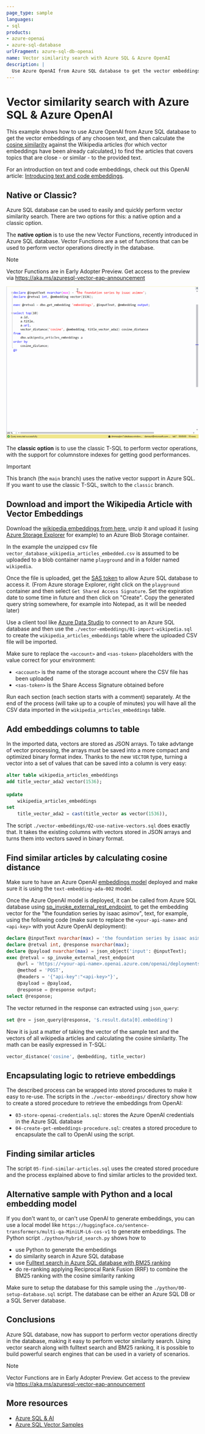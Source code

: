 ```yaml
---
page_type: sample
languages:
- sql
products:
- azure-openai
- azure-sql-database
urlFragment: azure-sql-db-openai
name: Vector similarity search with Azure SQL & Azure OpenAI
description: |
  Use Azure OpenAI from Azure SQL database to get the vector embeddings of any choosen text, and then calculate the cosine similarity to find related topics
---
```


# Vector similarity search with Azure SQL & Azure OpenAI

This example shows how to use Azure OpenAI from Azure SQL database to get the vector embeddings of any choosen text, and then calculate the [cosine similarity](https://learn.microsoft.com/en-us/azure/storage/common/storage-sas-overview) against the Wikipedia articles (for which vector embeddings have been already calculated,) to find the articles that covers topics that are close - or similar - to the provided text.

For an introduction on text and code embeddings, check out this OpenAI article: [Introducing text and code embeddings](https://openai.com/blog/introducing-text-and-code-embeddings).

## Native or Classic?

Azure SQL database can be used to easily and quickly perform vector similarity search. There are two options for this: a native option and a classic option.

The **native option** is to use the new Vector Functions, recently introduced in Azure SQL database. Vector Functions are a set of functions that can be used to perform vector operations directly in the database. 

> [!NOTE]  
> Vector Functions are in Early Adopter Preview. Get access to the preview via https://aka.ms/azuresql-vector-eap-announcement

![](_assets/azure-sql-cosine-similarity-vector-type.gif)

The **classic option** is to use the classic T-SQL to perform vector operations, with the support for columnstore indexes for getting good performances.

> [!IMPORTANT]  
> This branch (the `main` branch) uses the native vector support in Azure SQL. If you want to use the classic T-SQL, switch to the `classic` branch.

## Download and import the Wikipedia Article with Vector Embeddings

Download the [wikipedia embeddings from here](https://cdn.openai.com/API/examples/data/vector_database_wikipedia_articles_embedded.zip), unzip it and upload it (using [Azure Storage Explorer](https://learn.microsoft.com/azure/vs-azure-tools-storage-manage-with-storage-explorer?tabs=windows) for example) to an Azure Blob Storage container.

In the example the unzipped csv file `vector_database_wikipedia_articles_embedded.csv` is assumed to be uploaded to a blob container name `playground` and in a folder named `wikipedia`.

Once the file is uploaded, get the [SAS token](https://learn.microsoft.com/azure/storage/common/storage-sas-overview) to allow Azure SQL database to access it. (From Azure storage Explorer, right click on the `playground` container and then select `Get Shared Access Signature`. Set the expiration date to some time in future and then click on "Create". Copy the generated query string somewhere, for example into Notepad, as it will be needed later)

Use a client tool like [Azure Data Studio](https://azure.microsoft.com/products/data-studio/) to connect to an Azure SQL database and then use the `./vector-embeddings/01-import-wikipedia.sql` to create the `wikipedia_articles_embeddings` table where the uploaded CSV file will be imported.

Make sure to replace the `<account>` and `<sas-token>` placeholders with the value correct for your environment:

- `<account>` is the name of the storage account where the CSV file has been uploaded
- `<sas-token>` is the Share Access Signature obtained before

Run each section (each section starts with a comment) separately. At the end of the process (will take up to a couple of minutes) you will have all the CSV data imported in the `wikipedia_articles_embeddings` table.

## Add embeddings columns to table

In the imported data, vectors are stored as JSON arrays. To take advtange of vector processing, the arrays must be saved into a more compact and optimized binary format index. Thanks to the new `VECTOR` type, turning a vector into a set of values that can be saved into a column is very easy:

```sql
alter table wikipedia_articles_embeddings
add title_vector_ada2 vector(1536);

update 
    wikipedia_articles_embeddings
set 
    title_vector_ada2 = cast(title_vector as vector(1536)),
```

The script `./vector-embeddings/02-use-native-vectors.sql` does exactly that. It takes the existing columns with vectors stored in JSON arrays and turns them into vectors saved in binary format.

## Find similar articles by calculating cosine distance

Make sure to have an Azure OpenAI [embeddings model](https://learn.microsoft.com/azure/cognitive-services/openai/concepts/models#embeddings-models) deployed and make sure it is using the `text-embedding-ada-002` model.

Once the Azure OpenAI model is deployed, it can be called from Azure SQL database using [sp_invoke_external_rest_endpoint](https://learn.microsoft.com/sql/relational-databases/system-stored-procedures/sp-invoke-external-rest-endpoint-transact-sql), to get the embedding vector for the "the foundation series by isaac asimov", text, for example, using the following code (make sure to replace the `<your-api-name>` and `<api-key>` with yout Azure OpenAI deployment):

```sql
declare @inputText nvarchar(max) = 'the foundation series by isaac asimov';
declare @retval int, @response nvarchar(max);
declare @payload nvarchar(max) = json_object('input': @inputText);
exec @retval = sp_invoke_external_rest_endpoint
    @url = 'https://<your-api-name>.openai.azure.com/openai/deployments/<deployment-id>/embeddings?api-version=2023-03-15-preview',
    @method = 'POST',
    @headers = '{"api-key":"<api-key>"}',
    @payload = @payload,
    @response = @response output;
select @response;
```

The vector returned in the response can extracted using `json_query`:

```sql
set @re = json_query(@response, '$.result.data[0].embedding')
```

Now it is just a matter of taking the vector of the sample text and the vectors of all wikipedia articles and calculating the cosine similarity. The math can be easily expressed in T-SQL:

```sql
vector_distance('cosine', @embedding, title_vector) 
```

## Encapsulating logic to retrieve embeddings

The described process can be wrapped into stored procedures to make it easy to re-use. The scripts in the `./vector-embeddings/` directory show how to create a stored procedure to retrieve the embeddings from OpenAI:

- `03-store-openai-credentials.sql`: stores the Azure OpenAI credentials in the Azure SQL database
- `04-create-get-embeddings-procedure.sql`: creates a stored procedure to encapsulate the call to OpenAI using the script. 

## Finding similar articles

The script `05-find-similar-articles.sql` uses the created stored procedure and the process explained above to find similar articles to the provided text. 

## Alternative sample with Python and a local embedding model

If you don't want to, or can't use OpenAI to generate embeddings, you can use a local model like `https://huggingface.co/sentence-transformers/multi-qa-MiniLM-L6-cos-v1` to generate embeddings. The Python script `./python/hybrid_search.py` shows how to 

- use Python to generate the embeddings 
- do similarity search in Azure SQL database
- use [Fulltext search in Azure SQL database with BM25 ranking](https://learn.microsoft.com/en-us/sql/relational-databases/search/limit-search-results-with-rank?view=sql-server-ver16#ranking-of-freetexttable)
- do re-ranking applying Reciprocal Rank Fusion (RRF) to combine the BM25 ranking with the cosine similarity ranking

Make sure to setup the database for this sample using the `./python/00-setup-database.sql` script. The database can be either an Azure SQL DB or a SQL Server database.

## Conclusions

Azure SQL database, now has support to perform vector operations directly in the database, making it easy to perform vector similarity search. Using vector search along with fulltext search and BM25 ranking, it is possible to build powerful search engines that can be used in a variety of scenarios. 

> [!NOTE]  
> Vector Functions are in Early Adopter Preview. Get access to the preview via https://aka.ms/azuresql-vector-eap-announcement

## More resources

- [Azure SQL & AI](https://aka.ms/sql-ai)
- [Azure SQL Vector Samples](https://github.com/Azure-Samples/azure-sql-db-vector-search)
